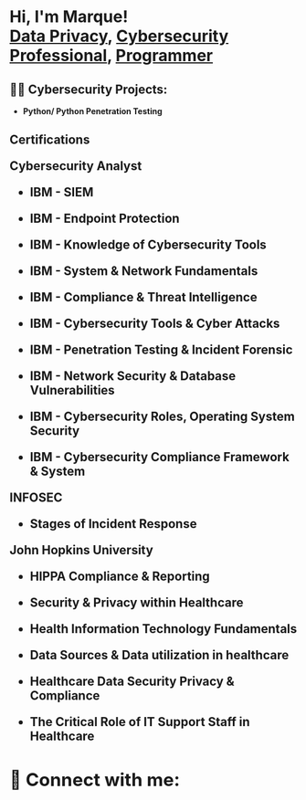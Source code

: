 <h1>Hi, I'm Marque! <br/><a href="https://github.com/nemsis310">Data Privacy</a>, <a href="https://www.linkedin.com/in/marque-walker-99685333/">Cybersecurity Professional</a>, <a href="https://github.com/joshmadakor1">Programmer</a>

<h2>👨‍💻 Cybersecurity Projects:</h2>

- <b>Python/ Python Penetration Testing </b>
  
  
  

<h2> Certifications

  
Cybersecurity Analyst
  
  
- <b>IBM - SIEM
  
- <b>IBM - Endpoint Protection
  
- <b>IBM - Knowledge of Cybersecurity Tools
  
- <b>IBM - System & Network Fundamentals
  
- <b>IBM - Compliance & Threat Intelligence
  
- <b>IBM - Cybersecurity Tools & Cyber Attacks
  
- <b>IBM - Penetration Testing & Incident Forensic
  
- <b>IBM - Network Security & Database Vulnerabilities
  
- <b>IBM - Cybersecurity Roles, Operating System Security
  
- <b>IBM - Cybersecurity Compliance Framework & System
  
  
  
INFOSEC
  
  
- <b>Stages of Incident Response
  
  
John Hopkins University
  
- <b>HIPPA Compliance & Reporting
  
- <b>Security & Privacy within Healthcare
  
- <b>Health Information Technology Fundamentals
  
- <b>Data Sources & Data utilization in healthcare
  
- <b>Healthcare Data Security Privacy & Compliance
  
- <b>The Critical Role of IT Support Staff in Healthcare

<h2> 🤳 Connect with me:</h2>


[linkedin]: https://www.linkedin.com/in/marque-walker-99685333

<!--
**nemsis310/nemsis310** is a ✨ _special_ ✨ repository because its `README.md` (this file) appears on your GitHub profile.

Here are some ideas to get you started:

- 🔭 I’m currently working on 
- 🌱 I’m currently learning Python ,Python for Pentesting, HACK The Box, Security Onion, MITRE Attack Shield Framework
- 👯 I’m looking to collaborate on ...
- 🤔 I’m looking for help with ...
- 💬 Ask me about ...
- 📫 How to reach me: ...
-
- ⚡ Fun fact: ...
-->
